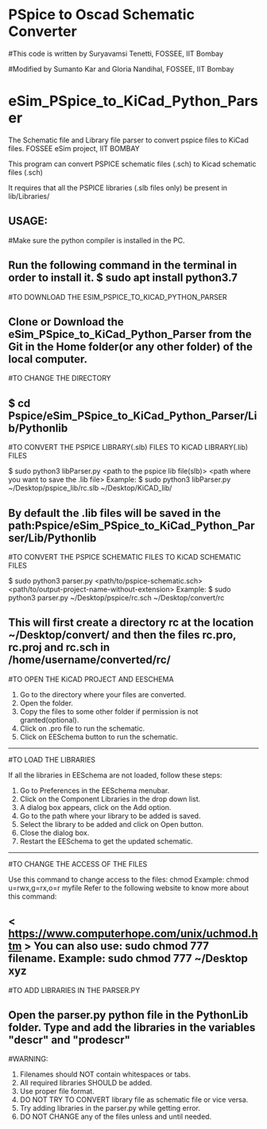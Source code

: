 # PSpice to Oscad Schematic Converter
#This code is written by Suryavamsi Tenetti, FOSSEE, IIT Bombay

#Modified by Sumanto Kar and Gloria Nandihal, FOSSEE, IIT Bombay


# eSim_PSpice_to_KiCad_Python_Parser
The Schematic file and Library file parser to convert pspice files to KiCad files. FOSSEE eSim project, IIT BOMBAY

This program can convert PSPICE schematic files (.sch) to Kicad schematic files (.sch)

It requires that all the PSPICE libraries (.slb files only) be present in lib/Libraries/

USAGE:
-----------------------------------------------
#Make sure the python compiler is installed in the PC.

Run the following command in the terminal in order to install it.
$ sudo apt install python3.7
-----------------------------------------------
#TO DOWNLOAD THE ESIM_PSPICE_TO_KICAD_PYTHON_PARSER

Clone or Download the eSim_PSpice_to_KiCad_Python_Parser from the Git in the Home folder(or any other folder) of the local computer.
-----------------------------------------------
#TO CHANGE THE DIRECTORY

$ cd Pspice/eSim_PSpice_to_KiCad_Python_Parser/Lib/Pythonlib
-----------------------------------------------
#TO CONVERT THE PSPICE LIBRARY(.slb) FILES TO KiCAD LIBRARY(.lib) FILES

$ sudo python3 libParser.py <path to the pspice lib file(slb)> <path where you want to save the .lib file>
Example:
$ sudo python3 libParser.py ~/Desktop/pspice_lib/rc.slb ~/Desktop/KiCAD_lib/

By default the .lib files will be saved in the path:Pspice/eSim_PSpice_to_KiCad_Python_Parser/Lib/Pythonlib
-----------------------------------------------
#TO CONVERT THE PSPICE SCHEMATIC FILES TO KiCAD SCHEMATIC FILES

$ sudo python3 parser.py <path/to/pspice-schematic.sch> <path/to/output-project-name-without-extension>
Example:
$ sudo python3 parser.py ~/Desktop/pspice/rc.sch ~/Desktop/convert/rc

This will first create a directory rc at the location ~/Desktop/convert/
and then the files rc.pro, rc.proj and rc.sch in /home/username/converted/rc/
-----------------------------------------------
#TO OPEN THE KiCAD PROJECT AND EESCHEMA

1. Go to the directory where your files are converted.
2. Open the folder.
4. Copy the files to some other folder if permission is not granted(optional).
5. Click on .pro file to run the schematic.
6. Click on EESchema button to run the schematic.
-----------------------------------------------
#TO LOAD THE LIBRARIES

If all the libraries in EESchema are not loaded, follow these steps:
1. Go to Preferences  in the EESchema menubar.
2. Click on the Component Libraries in the drop down list.
3. A dialog box appears, click on the Add option.
4. Go to the path where your library to be added is saved.
5. Select the library to be added and click on Open button.
6. Close the dialog box.
7. Restart the EESchema to get the updated schematic.
-----------------------------------------------
#TO CHANGE THE ACCESS OF THE FILES

Use this command to change access to the files:
chmod <options> <permissions> <file name>
Example:
chmod u=rwx,g=rx,o=r myfile
Refer to the following website to know more about this command:

< https://www.computerhope.com/unix/uchmod.htm >
You can also use: sudo chmod 777 filename.
Example: sudo chmod 777 ~/Desktop xyz
-----------------------------------------------
#TO ADD LIBRARIES IN THE PARSER.PY

Open the parser.py python file in the PythonLib folder.
Type and add the libraries in the variables "descr" and "prodescr"
-----------------------------------------------
#WARNING:

1. Filenames should NOT contain whitespaces or tabs.
2. All required libraries SHOULD be added.
3. Use proper file format.
4. DO NOT TRY TO CONVERT library file as schematic file or vice versa.
5. Try adding libraries in the parser.py while getting error.
6. DO NOT CHANGE any of the files unless and until needed.




